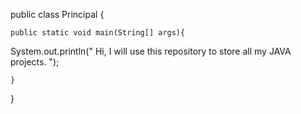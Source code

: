 public class Principal {

    public static void main(String[] args){

System.out.println(" Hi, I will use this repository to store all my JAVA projects. ");

    }

}
